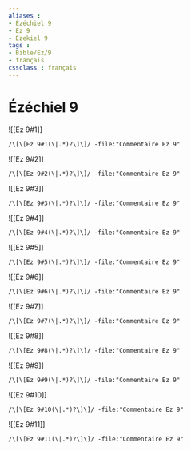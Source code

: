 ```yaml
---
aliases : 
- Ézéchiel 9
- Ez 9
- Ezekiel 9
tags : 
- Bible/Ez/9
- français
cssclass : français
---
```


# Ézéchiel 9

![[Ez 9#1]]

```query
/\[\[Ez 9#1(\|.*)?\]\]/ -file:"Commentaire Ez 9"
```

![[Ez 9#2]]

```query
/\[\[Ez 9#2(\|.*)?\]\]/ -file:"Commentaire Ez 9"
```

![[Ez 9#3]]

```query
/\[\[Ez 9#3(\|.*)?\]\]/ -file:"Commentaire Ez 9"
```

![[Ez 9#4]]

```query
/\[\[Ez 9#4(\|.*)?\]\]/ -file:"Commentaire Ez 9"
```

![[Ez 9#5]]

```query
/\[\[Ez 9#5(\|.*)?\]\]/ -file:"Commentaire Ez 9"
```

![[Ez 9#6]]

```query
/\[\[Ez 9#6(\|.*)?\]\]/ -file:"Commentaire Ez 9"
```

![[Ez 9#7]]

```query
/\[\[Ez 9#7(\|.*)?\]\]/ -file:"Commentaire Ez 9"
```

![[Ez 9#8]]

```query
/\[\[Ez 9#8(\|.*)?\]\]/ -file:"Commentaire Ez 9"
```

![[Ez 9#9]]

```query
/\[\[Ez 9#9(\|.*)?\]\]/ -file:"Commentaire Ez 9"
```

![[Ez 9#10]]

```query
/\[\[Ez 9#10(\|.*)?\]\]/ -file:"Commentaire Ez 9"
```

![[Ez 9#11]]

```query
/\[\[Ez 9#11(\|.*)?\]\]/ -file:"Commentaire Ez 9"
```

